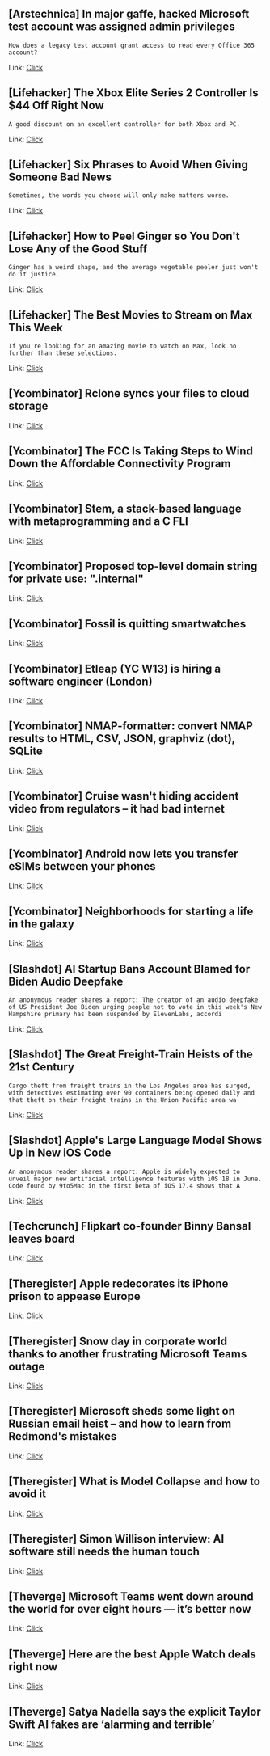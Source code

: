 ## [Arstechnica] In major gaffe, hacked Microsoft test account was assigned admin privileges
```
How does a legacy test account grant access to read every Office 365 account?
```

Link: [Click](https://arstechnica.com/?p=1999478)

## [Lifehacker] The Xbox Elite Series 2 Controller Is $44 Off Right Now
```
A good discount on an excellent controller for both Xbox and PC.
```

Link: [Click](https://lifehacker.com/entertainment/xbox-elite-series-2-controller-sale-microsoft)

## [Lifehacker] Six Phrases to Avoid When Giving Someone Bad News
```
Sometimes, the words you choose will only make matters worse.
```

Link: [Click](https://lifehacker.com/health/phrases-to-avoid-when-giving-someone-bad-news)

## [Lifehacker] How to Peel Ginger so You Don't Lose Any of the Good Stuff
```
Ginger has a weird shape, and the average vegetable peeler just won't do it justice.
```

Link: [Click](https://lifehacker.com/food-drink/the-best-ways-to-peel-ginger)

## [Lifehacker] The Best Movies to Stream on Max This Week
```
If you're looking for an amazing movie to watch on Max, look no further than these selections.
```

Link: [Click](https://lifehacker.com/entertainment/best-movies-on-max-this-week)

## [Ycombinator] Rclone syncs your files to cloud storage
Link: [Click](https://rclone.org/)

## [Ycombinator] The FCC Is Taking Steps to Wind Down the Affordable Connectivity Program
Link: [Click](https://www.fcc.gov/fcc-taking-steps-wind-down-affordable-connectivity-program)

## [Ycombinator] Stem, a stack-based language with metaprogramming and a C FLI
Link: [Click](https://ret2pop.nullring.xyz/blog/stem.html)

## [Ycombinator] Proposed top-level domain string for private use: ".internal"
Link: [Click](https://www.icann.org/en/public-comment/proceeding/proposed-top-level-domain-string-for-private-use-24-01-2024)

## [Ycombinator] Fossil is quitting smartwatches
Link: [Click](https://www.theverge.com/2024/1/26/24052275/fossil-quitting-smartwatches-android-wear-os)

## [Ycombinator] Etleap (YC W13) is hiring a software engineer (London)
Link: [Click](https://etleap.com/careers/software-engineer/)

## [Ycombinator] NMAP-formatter: convert NMAP results to HTML, CSV, JSON, graphviz (dot), SQLite
Link: [Click](https://github.com/vdjagilev/nmap-formatter)

## [Ycombinator] Cruise wasn't hiding accident video from regulators – it had bad internet
Link: [Click](https://www.theverge.com/2024/1/25/24050791/cruise-pedestrian-dragging-video-driverless-report)

## [Ycombinator] Android now lets you transfer eSIMs between your phones
Link: [Click](https://www.androidpolice.com/android-esim-transfer-tool/)

## [Ycombinator] Neighborhoods for starting a life in the galaxy
Link: [Click](https://www.quantamagazine.org/the-best-neighborhoods-for-starting-a-life-in-the-galaxy-20240124/)

## [Slashdot] AI Startup Bans Account Blamed for Biden Audio Deepfake
```
An anonymous reader shares a report: The creator of an audio deepfake of US President Joe Biden urging people not to vote in this week's New Hampshire primary has been suspended by ElevenLabs, accordi
```

Link: [Click](https://slashdot.org/story/24/01/26/2353206/ai-startup-bans-account-blamed-for-biden-audio-deepfake?utm_source=rss1.0mainlinkanon&utm_medium=feed)

## [Slashdot] The Great Freight-Train Heists of the 21st Century
```
Cargo theft from freight trains in the Los Angeles area has surged, with detectives estimating over 90 containers being opened daily and that theft on their freight trains in the Union Pacific area wa
```

Link: [Click](https://yro.slashdot.org/story/24/01/27/0010210/the-great-freight-train-heists-of-the-21st-century?utm_source=rss1.0mainlinkanon&utm_medium=feed)

## [Slashdot] Apple's Large Language Model Shows Up in New iOS Code
```
An anonymous reader shares a report: Apple is widely expected to unveil major new artificial intelligence features with iOS 18 in June. Code found by 9to5Mac in the first beta of iOS 17.4 shows that A
```

Link: [Click](https://apple.slashdot.org/story/24/01/26/2344206/apples-large-language-model-shows-up-in-new-ios-code?utm_source=rss1.0mainlinkanon&utm_medium=feed)

## [Techcrunch] Flipkart co-founder Binny Bansal leaves board
Link: [Click](https://techcrunch.com/2024/01/26/flipkart-co-founder-binny-bansal-leaves-board/)

## [Theregister] Apple redecorates its iPhone prison to appease Europe
Link: [Click](https://go.theregister.com/feed/www.theregister.com/2024/01/27/apple_europe_ios_analysis/)

## [Theregister] Snow day in corporate world thanks to another frustrating Microsoft Teams outage
Link: [Click](https://go.theregister.com/feed/www.theregister.com/2024/01/27/teams_outage_again/)

## [Theregister] Microsoft sheds some light on Russian email heist – and how to learn from Redmond's mistakes
Link: [Click](https://go.theregister.com/feed/www.theregister.com/2024/01/27/microsoft_cozy_bear_mfa/)

## [Theregister] What is Model Collapse and how to avoid it
Link: [Click](https://go.theregister.com/feed/www.theregister.com/2024/01/26/what_is_model_collapse/)

## [Theregister] Simon Willison interview: AI software still needs the human touch
Link: [Click](https://go.theregister.com/feed/www.theregister.com/2024/01/24/willison_ai_software_development/)

## [Theverge] Microsoft Teams went down around the world for over eight hours — it’s better now
Link: [Click](https://www.theverge.com/2024/1/26/24051966/microsoft-teams-down-outage)

## [Theverge] Here are the best Apple Watch deals right now
Link: [Click](https://www.theverge.com/21289209/best-apple-watch-deals)

## [Theverge] Satya Nadella says the explicit Taylor Swift AI fakes are ‘alarming and terrible’
Link: [Click](https://www.theverge.com/2024/1/26/24052196/satya-nadella-microsoft-ai-taylor-swift-fakes-response)
